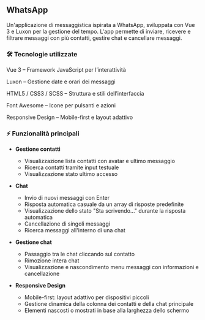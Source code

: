 ## WhatsApp

Un'applicazione di messaggistica ispirata a WhatsApp, sviluppata con Vue 3 e Luxon per la gestione del tempo.
L'app permette di inviare, ricevere e filtrare messaggi con più contatti, gestire chat e cancellare messaggi.

### 🛠 Tecnologie utilizzate

Vue 3 – Framework JavaScript per l’interattività

Luxon – Gestione date e orari dei messaggi

HTML5 / CSS3 / SCSS – Struttura e stili dell’interfaccia

Font Awesome – Icone per pulsanti e azioni

Responsive Design – Mobile-first e layout adattivo


### ⚡ Funzionalità principali
- **Gestione contatti**
  - Visualizzazione lista contatti con avatar e ultimo messaggio
  - Ricerca contatti tramite input testuale
  - Visualizzazione stato ultimo accesso

- **Chat**
  - Invio di nuovi messaggi con Enter
  - Risposta automatica casuale da un array di risposte predefinite
  - Visualizzazione dello stato "Sta scrivendo..." durante la risposta automatica
  - Cancellazione di singoli messaggi
  - Ricerca messaggi all'interno di una chat

- **Gestione chat**
  - Passaggio tra le chat cliccando sul contatto
  - Rimozione intera chat
  - Visualizzazione e nascondimento menu messaggi con informazioni e cancellazione

- **Responsive Design**
  - Mobile-first: layout adattivo per dispositivi piccoli
  - Gestione dinamica della colonna dei contatti e della chat principale
  - Elementi nascosti o mostrati in base alla larghezza dello schermo
